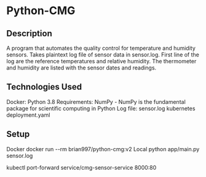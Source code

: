 # Python-CMG

## Description

A program that automates the quality control for temperature and humidity sensors.
Takes plaintext log file of sensor data in sensor.log.
First line of the log are the reference temperatures and relative humidity.
The thermometer and humidity are listed with the sensor dates and readings.

## Technologies Used

Docker:
Python 3.8
Requirements:
NumPy - NumPy is the fundamental package for scientific computing in Python
Log file:
sensor.log
kubernetes deployment.yaml

## Setup

Docker
docker run --rm brian997/python-cmg:v2
Local
python app/main.py sensor.log

kubectl port-forward service/cmg-sensor-service 8000:80
